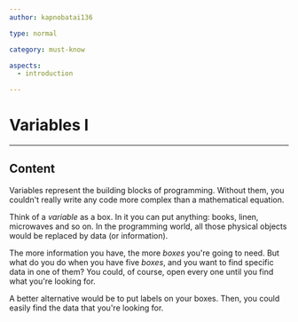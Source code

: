 ```yaml
---
author: kapnobatai136

type: normal

category: must-know

aspects:
  - introduction

---
```


# Variables I

---
## Content

Variables represent the building blocks of programming. Without them, you couldn't really write any code more complex than a mathematical equation.

Think of a *variable* as a box. In it you can put anything: books, linen, microwaves and so on. In the programming world, all those physical objects would be replaced by data (or information).

The more information you have, the more *boxes* you're going to need. But what do you do when you have five *boxes*, and you want to find specific data in one of them? You could, of course, open every one until you find what you're looking for.

A better alternative would be to put labels on your boxes. Then, you could easily find the data that you're looking for.

